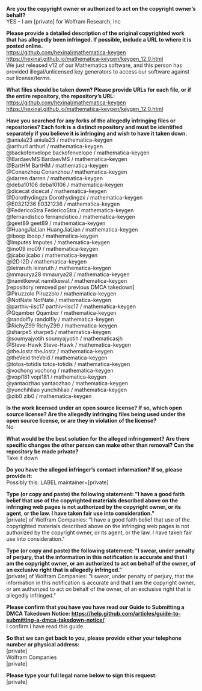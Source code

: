 **Are you the copyright owner or authorized to act on the copyright owner’s behalf?**   
YES - I am [private] for Wolfram Research, Inc

**Please provide a detailed description of the original copyrighted work that has allegedly been infringed. If possible, include a URL to where it is posted online.**   
https://github.com/hexinal/mathematica-keygen   
https://hexinal.github.io/mathematica-keygen/keygen_12.0.html   
We just released v12 of our Mathematica software, and this person has provided illegal/unlicensed key generators to access our software against our license/terms.

**What files should be taken down? Please provide URLs for each file, or if the entire repository, the repository’s URL:**   
https://github.com/hexinal/mathematica-keygen   
https://hexinal.github.io/mathematica-keygen/keygen_12.0.html

**Have you searched for any forks of the allegedly infringing files or repositories? Each fork is a distinct repository and must be identified separately if you believe it is infringing and wish to have it taken down.**   
@aniula23 aniula23 / mathematica-keygen     
@arthurl arthurl / mathematica-keygen     
@backofenvelope backofenvelope / mathematica-keygen   
@BardaevMS BardaevMS / mathematica-keygen   
@BartHM BartHM / mathematica-keygen   
@Conanzhou Conanzhou / mathematica-keygen   
@darren darren / mathematica-keygen   
@deba10106 deba10106 / mathematica-keygen   
@dicecat dicecat / mathematica-keygen   
@Dorothydingzx Dorothydingzx / mathematica-keygen   
@E0321236 E0321236 / mathematica-keygen   
@FedericoStra FedericoStra / mathematica-keygen   
@fernandistico fernandistico / mathematica-keygen   
@geet89 geet89 / mathematica-keygen   
@HuangJiaLian HuangJiaLian / mathematica-keygen   
@iboop iboop / mathematica-keygen   
@Imputes Imputes / mathematica-keygen   
@ino09 ino09 / mathematica-keygen   
@jcabo jcabo / mathematica-keygen   
@l2D l2D / mathematica-keygen   
@leiraruth leiraruth / mathematica-keygen   
@mmaurya28 mmaurya28 / mathematica-keygen   
@namitkewat namitkewat / mathematica-keygen   
[repository removed per previous DMCA takedown]   
@Piruzzolo Piruzzolo / mathematica-keygen   
@NotNate NotNate / mathematica-keygen   
@parthiv-iisc17 parthiv-iisc17 / mathematica-keygen   
@Qqamber Qqamber / mathematica-keygen   
@randolfly randolfly / mathematica-keygen   
@RichyZ99 RichyZ99 / mathematica-keygen   
@sharpe5 sharpe5 / mathematica-keygen   
@soumyajyotih soumyajyotih / mathematicasjh   
@Steve-Hawk Steve-Hawk / mathematica-keygen   
@theJostz theJostz / mathematica-keygen   
@theVeid theVeid / mathematica-keygen   
@totos-totidis totos-totidis / mathematica-keygen   
@vochong vochong / mathematica-keygen   
@vopi181 vopi181 / mathematica-keygen   
@yantaozhao yantaozhao / mathematica-keygen   
@yunchihliao yunchihliao / mathematica-keygen   
@zib0 zib0 / mathematica-keygen  

**Is the work licensed under an open source license? If so, which open source license? Are the allegedly infringing files being used under the open source license, or are they in violation of the license?**   
No

**What would be the best solution for the alleged infringement? Are there specific changes the other person can make other than removal? Can the repository be made private?**   
Take it down

**Do you have the alleged infringer’s contact information? If so, please provide it:**   
Possibly this: LABEL maintainer=[private]

**Type (or copy and paste) the following statement: "I have a good faith belief that use of the copyrighted materials described above on the infringing web pages is not authorized by the copyright owner, or its agent, or the law. I have taken fair use into consideration."**   
[private] of Wolfram Companies: "I have a good faith belief that use of the copyrighted materials described above on the infringing web pages is not authorized by the copyright owner, or its agent, or the law. I have taken fair use into consideration."

**Type (or copy and paste) the following statement: "I swear, under penalty of perjury, that the information in this notification is accurate and that I am the copyright owner, or am authorized to act on behalf of the owner, of an exclusive right that is allegedly infringed."**   
[private] of Wolfram Companies: "I swear, under penalty of perjury, that the information in this notification is accurate and that I am the copyright owner, or am authorized to act on behalf of the owner, of an exclusive right that is allegedly infringed."

**Please confirm that you have you have read our Guide to Submitting a DMCA Takedown Notice: https://help.github.com/articles/guide-to-submitting-a-dmca-takedown-notice/**   
I confirm I have read this guide.

**So that we can get back to you, please provide either your telephone number or physical address:**   
[private]  
Wolfram Companies   
[private]

**Please type your full legal name below to sign this request:**   
[private]
